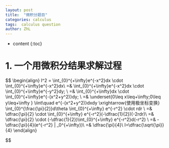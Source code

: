 ```yaml
---
layout: post
title:  "微积分题目"
categories: calculus
tags:  calculus question
author: ZhL
---
```


* content
{:toc}

# 1. 一个用微积分结果求解过程

$$
\begin{align}
I^2 = \int_{0}^{+\infty}e^{-x^2}dx \cdot \int_{0}^{+\infty}e^{-x^2}dx\\
 =& \int_{0}^{+\infty}e^{-x^2}dx \cdot \int_{0}^{+\infty}e^{-y^2}dy\; \\
 =& \int_{0}^{+\infty}dx \cdot \int_{0}^{+\infty}e^{-(x^2+y^2)}dy\; \\
 =& \underset{0\leq x\leq+\infty;0\leq y\leq+\infty } \iint\quad e^{-(x^2+y^2)}dxdy
 \xrightarrow{使用极坐标变换}
 \int_{0}^{\frac{\pi}{2}}d\theta \int_{0}^{+\infty} e^{-r^2} \cdot rdr \\
 =& \dfrac{\pi}{2} \cdot \int_{0}^{+\infty} e^{-r^2}(-\dfrac{1}{2})(-2rdr)\\
 =& \dfrac{\pi}{2} \cdot (-\dfrac{1}{2})\int_{0}^{+\infty} e^{-r^2}d(-r^2) \\
 =& -\dfrac{\pi}{4}(e^{-r^2} | _0^{+\infty})\\
 =& \dfrac{\pi}{4}\\
 I=\dfrac{\sqrt{\pi}}{4}
\end{align}

$$


<script type="text/javascript" async src="https://cdn.mathjax.org/mathjax/latest/MathJax.js?config=TeX-MML-AM_CHTML">
</script>
